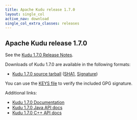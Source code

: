 ```yaml
---
title: Apache Kudu release 1.7.0
layout: single_col
active_nav: download
single_col_extra_classes: releases
---
```


<!--

Licensed to the Apache Software Foundation (ASF) under one
or more contributor license agreements.  See the NOTICE file
distributed with this work for additional information
regarding copyright ownership.  The ASF licenses this file
to you under the Apache License, Version 2.0 (the
"License"); you may not use this file except in compliance
with the License.  You may obtain a copy of the License at

  http://www.apache.org/licenses/LICENSE-2.0

Unless required by applicable law or agreed to in writing,
software distributed under the License is distributed on an
"AS IS" BASIS, WITHOUT WARRANTIES OR CONDITIONS OF ANY
KIND, either express or implied.  See the License for the
specific language governing permissions and limitations
under the License.

-->

## Apache Kudu release 1.7.0

See the [Kudu 1.7.0 Release Notes](docs/release_notes.html).

Downloads of Kudu 1.7.0 are available in the following formats:

* [Kudu 1.7.0 source tarball](http://www.apache.org/closer.cgi?filename=kudu/1.7.0/apache-kudu-1.7.0.tar.gz&action=download)
  ([SHA1](https://www.apache.org/dist/kudu/1.7.0/apache-kudu-1.7.0.tar.gz.sha),
  [Signature](https://www.apache.org/dist/kudu/1.7.0/apache-kudu-1.7.0.tar.gz.asc))

You can use the [KEYS file](https://www.apache.org/dist/kudu/KEYS) to verify the included GPG signature.

Additional links:

* [Kudu 1.7.0 Documentation](docs/)
* [Kudu 1.7.0 Java API docs](apidocs/)
* [Kudu 1.7.0 C++ API docs](cpp-client-api/)

